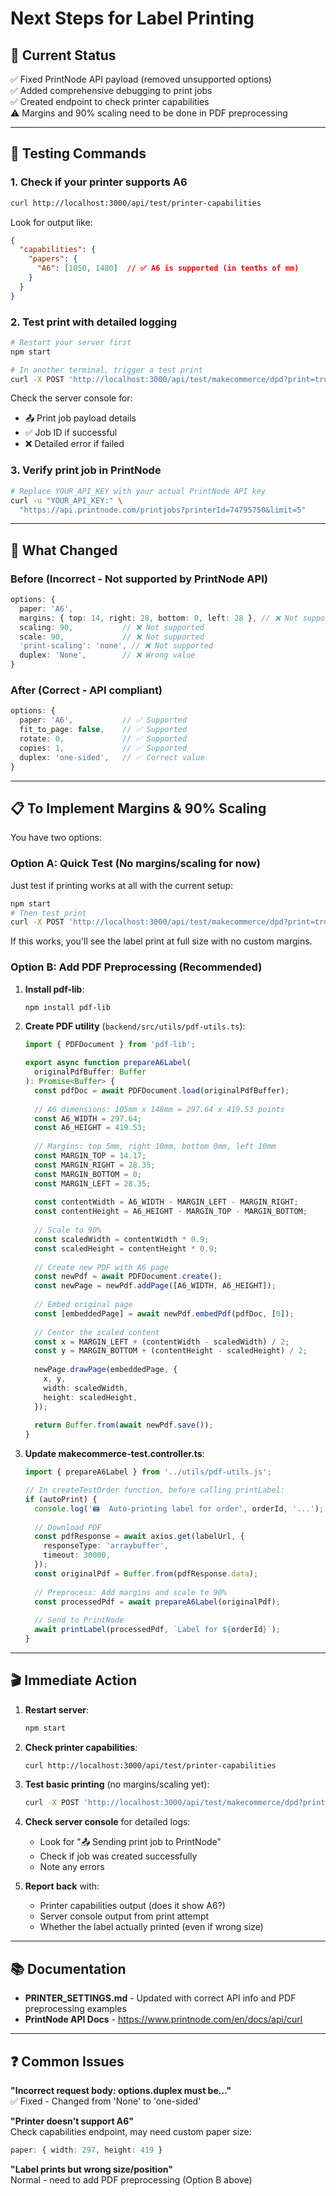 # Next Steps for Label Printing

## 🎯 Current Status

✅ Fixed PrintNode API payload (removed unsupported options)  
✅ Added comprehensive debugging to print jobs  
✅ Created endpoint to check printer capabilities  
⚠️ Margins and 90% scaling need to be done in PDF preprocessing

---

## 🧪 Testing Commands

### 1. Check if your printer supports A6
```bash
curl http://localhost:3000/api/test/printer-capabilities
```

Look for output like:
```json
{
  "capabilities": {
    "papers": {
      "A6": [1050, 1480]  // ✅ A6 is supported (in tenths of mm)
    }
  }
}
```

### 2. Test print with detailed logging
```bash
# Restart your server first
npm start

# In another terminal, trigger a test print
curl -X POST 'http://localhost:3000/api/test/makecommerce/dpd?print=true'
```

Check the server console for:
- 📤 Print job payload details
- ✅ Job ID if successful
- ❌ Detailed error if failed

### 3. Verify print job in PrintNode
```bash
# Replace YOUR_API_KEY with your actual PrintNode API key
curl -u "YOUR_API_KEY:" \
  "https://api.printnode.com/printjobs?printerId=74795750&limit=5"
```

---

## 🔧 What Changed

### Before (Incorrect - Not supported by PrintNode API)
```typescript
options: {
  paper: 'A6',
  margins: { top: 14, right: 28, bottom: 0, left: 28 }, // ❌ Not supported
  scaling: 90,           // ❌ Not supported
  scale: 90,             // ❌ Not supported
  'print-scaling': 'none', // ❌ Not supported
  duplex: 'None',        // ❌ Wrong value
}
```

### After (Correct - API compliant)
```typescript
options: {
  paper: 'A6',           // ✅ Supported
  fit_to_page: false,    // ✅ Supported
  rotate: 0,             // ✅ Supported
  copies: 1,             // ✅ Supported
  duplex: 'one-sided',   // ✅ Correct value
}
```

---

## 📋 To Implement Margins & 90% Scaling

You have two options:

### Option A: Quick Test (No margins/scaling for now)
Just test if printing works at all with the current setup:
```bash
npm start
# Then test print
curl -X POST 'http://localhost:3000/api/test/makecommerce/dpd?print=true'
```

If this works, you'll see the label print at full size with no custom margins.

### Option B: Add PDF Preprocessing (Recommended)

1. **Install pdf-lib**:
   ```bash
   npm install pdf-lib
   ```

2. **Create PDF utility** (`backend/src/utils/pdf-utils.ts`):
   ```typescript
   import { PDFDocument } from 'pdf-lib';

   export async function prepareA6Label(
     originalPdfBuffer: Buffer
   ): Promise<Buffer> {
     const pdfDoc = await PDFDocument.load(originalPdfBuffer);
     
     // A6 dimensions: 105mm x 148mm = 297.64 x 419.53 points
     const A6_WIDTH = 297.64;
     const A6_HEIGHT = 419.53;
     
     // Margins: top 5mm, right 10mm, bottom 0mm, left 10mm
     const MARGIN_TOP = 14.17;
     const MARGIN_RIGHT = 28.35;
     const MARGIN_BOTTOM = 0;
     const MARGIN_LEFT = 28.35;
     
     const contentWidth = A6_WIDTH - MARGIN_LEFT - MARGIN_RIGHT;
     const contentHeight = A6_HEIGHT - MARGIN_TOP - MARGIN_BOTTOM;
     
     // Scale to 90%
     const scaledWidth = contentWidth * 0.9;
     const scaledHeight = contentHeight * 0.9;
     
     // Create new PDF with A6 page
     const newPdf = await PDFDocument.create();
     const newPage = newPdf.addPage([A6_WIDTH, A6_HEIGHT]);
     
     // Embed original page
     const [embeddedPage] = await newPdf.embedPdf(pdfDoc, [0]);
     
     // Center the scaled content
     const x = MARGIN_LEFT + (contentWidth - scaledWidth) / 2;
     const y = MARGIN_BOTTOM + (contentHeight - scaledHeight) / 2;
     
     newPage.drawPage(embeddedPage, {
       x, y,
       width: scaledWidth,
       height: scaledHeight,
     });
     
     return Buffer.from(await newPdf.save());
   }
   ```

3. **Update makecommerce-test.controller.ts**:
   ```typescript
   import { prepareA6Label } from '../utils/pdf-utils.js';
   
   // In createTestOrder function, before calling printLabel:
   if (autoPrint) {
     console.log('🖨️  Auto-printing label for order', orderId, '...');
     
     // Download PDF
     const pdfResponse = await axios.get(labelUrl, {
       responseType: 'arraybuffer',
       timeout: 30000,
     });
     const originalPdf = Buffer.from(pdfResponse.data);
     
     // Preprocess: Add margins and scale to 90%
     const processedPdf = await prepareA6Label(originalPdf);
     
     // Send to PrintNode
     await printLabel(processedPdf, `Label for ${orderId}`);
   }
   ```

---

## 🎬 Immediate Action

1. **Restart server**:
   ```bash
   npm start
   ```

2. **Check printer capabilities**:
   ```bash
   curl http://localhost:3000/api/test/printer-capabilities
   ```

3. **Test basic printing** (no margins/scaling yet):
   ```bash
   curl -X POST 'http://localhost:3000/api/test/makecommerce/dpd?print=true'
   ```

4. **Check server console** for detailed logs:
   - Look for "📤 Sending print job to PrintNode"
   - Check if job was created successfully
   - Note any errors

5. **Report back** with:
   - Printer capabilities output (does it show A6?)
   - Server console output from print attempt
   - Whether the label actually printed (even if wrong size)

---

## 📚 Documentation

- **PRINTER_SETTINGS.md** - Updated with correct API info and PDF preprocessing examples
- **PrintNode API Docs** - https://www.printnode.com/en/docs/api/curl

---

## ❓ Common Issues

**"Incorrect request body: options.duplex must be..."**  
✅ Fixed - Changed from 'None' to 'one-sided'

**"Printer doesn't support A6"**  
Check capabilities endpoint, may need custom paper size:
```typescript
paper: { width: 297, height: 419 }
```

**"Label prints but wrong size/position"**  
Normal - need to add PDF preprocessing (Option B above)
